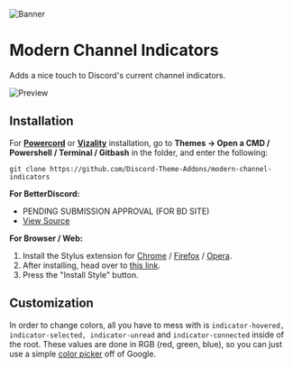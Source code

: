 ![Banner](https://raw.githubusercontent.com/Discord-Theme-Addons/modern-channel-indicators/main/assets/banner.png)

# Modern Channel Indicators
Adds a nice touch to Discord's current channel indicators.

![Preview](https://raw.githubusercontent.com/Discord-Theme-Addons/modern-channel-indicators/main/assets/preview.png)

## Installation
For **[Powercord](http://powercord.dev/)** or **[Vizality](https://vizality.com/)** installation, go to **Themes -> Open a CMD / Powershell / Terminal / Gitbash** in the folder, and enter the following:
```
git clone https://github.com/Discord-Theme-Addons/modern-channel-indicators
```

**For BetterDiscord:**
- PENDING SUBMISSION APPROVAL (FOR BD SITE)
- [View Source](https://discord-theme-addons.github.io/modern-channel-indicators/src/support/compiled.css)

**For Browser / Web:**
1. Install the Stylus extension for [Chrome](https://chrome.google.com/webstore/detail/stylus/clngdbkpkpeebahjckkjfobafhncgmne) / [Firefox](https://addons.mozilla.org/en-US/firefox/addon/styl-us/) / [Opera](https://github.com/openstyles/stylus/wiki/Opera,-Outdated-Stylus).
2. After installing, head over to [this link](https://discord-theme-addons.github.io/modern-channel-indicators/src/support/ModernChannelIndiactors.user.css).
3. Press the "Install Style" button.

## Customization
In order to change colors, all you have to mess with is `indicator-hovered, indicator-selected, indicator-unread` and `indicator-connected` inside of the root. These values are done in RGB (red, green, blue), so you can just use a simple [color picker](https://www.google.com/search?q=color+picker) off of Google.